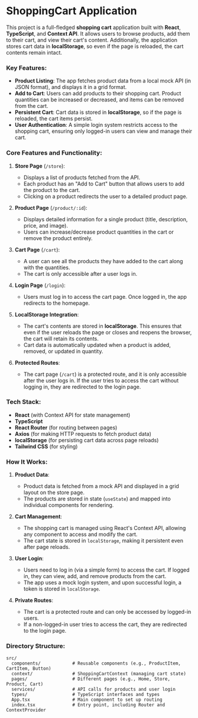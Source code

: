 # ShoppingCart Application

This project is a full-fledged **shopping cart** application built with **React**, **TypeScript**, and **Context API**. It allows users to browse products, add them to their cart, and view their cart's content. Additionally, the application stores cart data in **localStorage**, so even if the page is reloaded, the cart contents remain intact. 

### Key Features:
- **Product Listing**: The app fetches product data from a local mock API (in JSON format), and displays it in a grid format.
- **Add to Cart**: Users can add products to their shopping cart. Product quantities can be increased or decreased, and items can be removed from the cart.
- **Persistent Cart**: Cart data is stored in **localStorage**, so if the page is reloaded, the cart items persist.
- **User Authentication**: A simple login system restricts access to the shopping cart, ensuring only logged-in users can view and manage their cart.

### Core Features and Functionality:
1. **Store Page** (`/store`):
   - Displays a list of products fetched from the API.
   - Each product has an "Add to Cart" button that allows users to add the product to the cart.
   - Clicking on a product redirects the user to a detailed product page.

2. **Product Page** (`/product/:id`):
   - Displays detailed information for a single product (title, description, price, and image).
   - Users can increase/decrease product quantities in the cart or remove the product entirely.

3. **Cart Page** (`/cart`):
   - A user can see all the products they have added to the cart along with the quantities.
   - The cart is only accessible after a user logs in.

4. **Login Page** (`/login`):
   - Users must log in to access the cart page. Once logged in, the app redirects to the homepage.

5. **LocalStorage Integration**:
   - The cart's contents are stored in **localStorage**. This ensures that even if the user reloads the page or closes and reopens the browser, the cart will retain its contents.
   - Cart data is automatically updated when a product is added, removed, or updated in quantity.

6. **Protected Routes**:
   - The cart page (`/cart`) is a protected route, and it is only accessible after the user logs in. If the user tries to access the cart without logging in, they are redirected to the login page.

### Tech Stack:
- **React** (with Context API for state management)
- **TypeScript**
- **React Router** (for routing between pages)
- **Axios** (for making HTTP requests to fetch product data)
- **localStorage** (for persisting cart data across page reloads)
- **Tailwind CSS** (for styling)

### How It Works:
1. **Product Data**:
   - Product data is fetched from a mock API and displayed in a grid layout on the store page.
   - The products are stored in state (`useState`) and mapped into individual components for rendering.

2. **Cart Management**:
   - The shopping cart is managed using React's Context API, allowing any component to access and modify the cart.
   - The cart state is stored in `localStorage`, making it persistent even after page reloads.

3. **User Login**:
   - Users need to log in (via a simple form) to access the cart. If logged in, they can view, add, and remove products from the cart.
   - The app uses a mock login system, and upon successful login, a token is stored in `localStorage`.

4. **Private Routes**:
   - The cart is a protected route and can only be accessed by logged-in users.
   - If a non-logged-in user tries to access the cart, they are redirected to the login page.

### Directory Structure:
```
src/
  components/            # Reusable components (e.g., ProductItem, CartItem, Button)
  context/               # ShoppingCartContext (managing cart state)
  pages/                 # Different pages (e.g., Home, Store, Product, Cart)
  services/              # API calls for products and user login
  types/                 # TypeScript interfaces and types
  App.tsx                # Main component to set up routing
  index.tsx              # Entry point, including Router and ContextProvider
```

